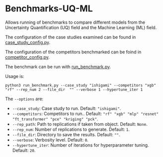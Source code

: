 # Benchmarks-UQ-ML

Allows running of benchmarks to compare different models from the Uncertainty Quantification (UQ) field and the Machine Learning (ML) field.

The configuration of the case studies examined can be found in [case_study_config.py](configs/case_study_config.py).

The configuration of the competitors benchmarked can be foind in [competitor_config.py](configs/competitor_config.py).

The benchmark can be run with [run_benchmark.py](run_benchmark.py).

Usage is:
```
python3 run_benchmark.py --case_study "ishigami" --competitors "xgb" "rf" --rep_num 2 --file_dir  "" --verbose 1 --hypertune_iter 1 
```
The `--options` are:

- `--case_study`: Case study to run. Default: `"ishigami"`.
- `--competitors`: Competitors to run.. Default: `"rf" "xgb" "mlp" "resnet" "ft_transformer" "pce" "kriging" "pck"`.
- `--rep_path`: Path to replications if taken from object. Default: `None`.
- `--rep_num`: Number of replications to generate. Default: `1`.
- `--file_dir`: Directory to save the results. Default: `""`.
- `--verbose`: Verbosity level. Default: `0`.
- `--hypertune_iter`: Number of iterations for hyperparameter tuning. Default: `20`.
